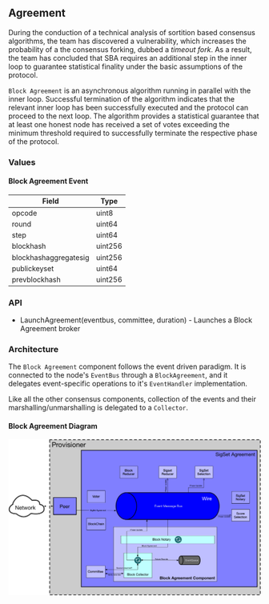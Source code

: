 ## Agreement

During the conduction of a technical analysis of sortition based consensus algorithms, the team has discovered a vulnerability, which increases the probability of a the consensus forking, dubbed a _timeout fork_. As a result, the team has concluded that SBA requires an additional step in the inner loop to guarantee statistical finality under the basic assumptions of the protocol.

`Block Agreement` is an asynchronous algorithm running in parallel with the inner loop. Successful termination of the algorithm indicates that the relevant inner loop has been successfully executed and the protocol can proceed to the next loop. The algorithm provides a statistical guarantee that at least one honest node has received a set of votes exceeding the minimum threshold required to successfully terminate the respective phase of the protocol.

### Values

#### Block Agreement Event

| Field                 | Type    |
| --------------------- | ------- |
| opcode                | uint8   |
| round                 | uint64  |
| step                  | uint64  |
| blockhash             | uint256 |
| blockhashaggregatesig | uint256 |
| publickeyset          | uint64  |
| prevblockhash         | uint256 |

### API

- LaunchAgreement(eventbus, committee, duration) - Launches a Block Agreement broker

### Architecture

The `Block Agreement` component follows the event driven paradigm. It is connected to the node's `EventBus` through a `BlockAgreement`, and it delegates event-specific operations to it's `EventHandler` implementation.

Like all the other consensus components, collection of the events and their marshalling/unmarshalling is delegated to a `Collector`.

#### Block Agreement Diagram

![](docs/Block%20Agreement.jpg)
